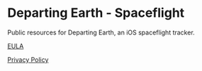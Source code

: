 # Departing Earth - Spaceflight
Public resources for Departing Earth, an iOS spaceflight tracker.

[EULA](https://www.apple.com/legal/internet-services/itunes/dev/stdeula/)

[Privacy Policy](https://github.com/MatthewFolbigg/DepartingEarth-Spaceflight/blob/1294e03d4a7010bff3b841c9c01758d9f486d80c/Privacy%20Policy.md)
